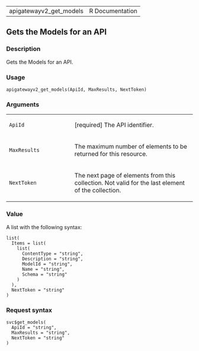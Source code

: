 <table style="width: 100%;">
<tbody>
<tr class="odd">
<td>apigatewayv2_get_models</td>
<td style="text-align: right;">R Documentation</td>
</tr>
</tbody>
</table>

## Gets the Models for an API

### Description

Gets the Models for an API.

### Usage

    apigatewayv2_get_models(ApiId, MaxResults, NextToken)

### Arguments

<table>
<colgroup>
<col style="width: 35%" />
<col style="width: 65%" />
</colgroup>
<tbody>
<tr class="odd">
<td><code id="apigatewayv2_get_models_:_ApiId">ApiId</code></td>
<td><p>[required] The API identifier.</p></td>
</tr>
<tr class="even">
<td><code
id="apigatewayv2_get_models_:_MaxResults">MaxResults</code></td>
<td><p>The maximum number of elements to be returned for this
resource.</p></td>
</tr>
<tr class="odd">
<td><code id="apigatewayv2_get_models_:_NextToken">NextToken</code></td>
<td><p>The next page of elements from this collection. Not valid for the
last element of the collection.</p></td>
</tr>
</tbody>
</table>

### Value

A list with the following syntax:

    list(
      Items = list(
        list(
          ContentType = "string",
          Description = "string",
          ModelId = "string",
          Name = "string",
          Schema = "string"
        )
      ),
      NextToken = "string"
    )

### Request syntax

    svc$get_models(
      ApiId = "string",
      MaxResults = "string",
      NextToken = "string"
    )

